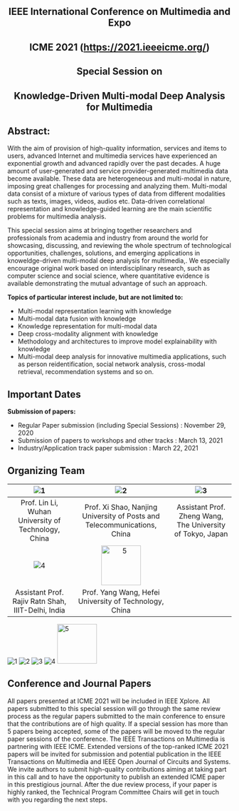 ## <center> IEEE International Conference on Multimedia and Expo </center>
## <center> ICME 2021 (https://2021.ieeeicme.org/) </center>
## <center> Special Session on </center>
## <center> Knowledge-Driven Multi-modal Deep Analysis for Multimedia</center>

## Abstract:

With the aim of provision of high-quality information, services and items to users, advanced Internet and multimedia services have experienced an exponential growth and advanced rapidly over the past decades. A huge amount of user-generated and service provider-generated multimedia data become available. These data are heterogeneous and multi-modal in nature, imposing great challenges for processing and analyzing them. Multi-modal data consist of a mixture of various types of data from different modalities such as texts, images, videos, audios etc. Data-driven correlational representation and knowledge-guided learning are the main scientific problems for multimedia analysis. 

This special session aims at bringing together researchers and professionals from academia and industry from around the world for showcasing, discussing, and reviewing the whole spectrum of technological opportunities, challenges, solutions, and emerging applications in knoweldge-driven multi-modal deep analysis for multimedia,. We especially encourage original work based on interdisciplinary research, such as computer science and social science, where quantitative evidence is available demonstrating the mutual advantage of such an approach. 

**Topics of particular interest include, but are not limited to:**

* Multi-modal representation learning with knowledge
* Multi-modal data fusion with knowledge 
* Knowledge representation for multi-modal data  
* Deep cross-modality alignment with knowledge
* Methodology and architectures to improve model explainability with knowledge
* Multi-modal deep analysis for innovative multimedia applications, such as person reidentification, social network analysis, cross-modal retrieval, recommendation systems and so on.

## Important Dates

**Submission of papers:**

* Regular Paper submission (including Special Sessions) : November 29, 2020
* Submission of papers to workshops and other tracks : March 13, 2021
* Industry/Application track paper submission : March 22, 2021

## Organizing Team

| ![1](https://user-images.githubusercontent.com/30610957/96667691-1eeb0500-138c-11eb-8ac7-e84a0024129d.png) |![2](https://user-images.githubusercontent.com/30610957/96667719-2c07f400-138c-11eb-8a74-dfd49aa2bd30.png) |![3](https://user-images.githubusercontent.com/30610957/96667723-30cca800-138c-11eb-91b8-074de9d09e8f.png) |
| :-: | :-: | :-:
|  Prof. Lin Li, Wuhan University of Technology, China |Prof. Xi Shao, Nanjing University of Posts and Telecommunications, China |Assistant Prof. Zheng Wang, The University of Tokyo, Japan |
| ![4](https://user-images.githubusercontent.com/30610957/96667731-33c79880-138c-11eb-8566-0bc92d8dde25.png) |<img width="89" alt="5" src="https://user-images.githubusercontent.com/30610957/96667786-4d68e000-138c-11eb-982c-2b8fce274a72.png"> |
| Assistant Prof. Rajiv Ratn Shah, IIIT-Delhi, India |Prof. Yang Wang, Hefei University of Technology, China |
![1](https://user-images.githubusercontent.com/30610957/96667691-1eeb0500-138c-11eb-8ac7-e84a0024129d.png)
![2](https://user-images.githubusercontent.com/30610957/96667719-2c07f400-138c-11eb-8a74-dfd49aa2bd30.png)
![3](https://user-images.githubusercontent.com/30610957/96667723-30cca800-138c-11eb-91b8-074de9d09e8f.png)
![4](https://user-images.githubusercontent.com/30610957/96667731-33c79880-138c-11eb-8566-0bc92d8dde25.png)
<img width="89" alt="5" src="https://user-images.githubusercontent.com/30610957/96667786-4d68e000-138c-11eb-982c-2b8fce274a72.png">


## Conference and Journal Papers
All papers presented at ICME 2021 will be included in IEEE Xplore. All papers submitted to this special session will go through the same review process as the regular papers submitted to the main conference to ensure that the contributions are of high quality. If a special session has more than 5 papers being accepted, some of the papers will be moved to the regular paper sessions of the conference.
The IEEE Transactions on Multimedia is partnering with IEEE ICME. Extended versions of the top-ranked ICME 2021 papers will be invited for submission and potential publication in the IEEE Transactions on Multimedia and IEEE Open Journal of Circuits and Systems. We invite authors to submit high-quality contributions aiming at taking part in this call and to have the opportunity to publish an extended ICME paper in this prestigious journal. After the due review process, if your paper is highly ranked, the Technical Program Committee Chairs will get in touch with you regarding the next steps.

